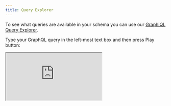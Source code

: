 ```yaml
---
title: Query Explorer
---
```


To see what queries are available in your schema you can use our [GraphiQL Query Explorer](https://cda-explorer.datocms.com/). 

Type your GraphQL query in the left-most text box and then press Play button:

<iframe src="https://cda-explorer.datocms.com/?apitoken=faeb9172e232a75339242faafb9e56de8c8f13b735f7090964&query=%7B%0A%20%20allBlogPosts(orderBy%3A%5BpublicationDate_DESC%5D%2C%20first%3A%203)%20%7B%0A%20%20%20%20title%0A%20%20%20%20author%20%7B%0A%20%20%20%20%20%20name%0A%20%20%20%20%7D%0A%20%20%20%20publicationDate%0A%20%20%7D%0A%7D%0A"></iframe>


